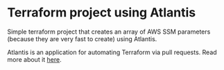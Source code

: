 # Terraform project using Atlantis

Simple terraform project that creates an array of AWS SSM parameters (because they are very fast to create) using Atlantis.

Atlantis is an application for automating Terraform via pull requests. 
Read more about it [here](https://www.runatlantis.io).

